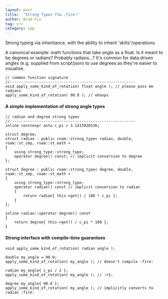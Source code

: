 ```yaml
---
layout: post
title:  "Strong Types ftw :fire:"
author: Brad Fix
tag: c++
category: cpp
---
```


Strong typing via inheritance, with the ability to inherit 'skills'/operations.

A canonical example: math functions that take *angle* as a float. 
Is it meant to be degrees or radians? Probably radians...? 
It's common for data driven angles (e.g. supplied from script/json) to use degrees as they're easier to visualize.

```
// common function signature
//--------------------------------------------------------
void apply_some_kind_of_rotation( float angle ); // please pass me radians
apply_some_kind_of_rotation( 90.0 ); // whoops
```

#### A simple implementation of strong angle types
```
// radian and degree strong types
//--------------------------------------------------------
inline constexpr auto c_pi = 3.1415926536;

struct degree;
struct radian : public roam::strong_type< radian, double, roam::st_cmp, roam::st_math >
{
    using strong_type::strong_type;
    operator degree() const; // implicit conversion to degree
};

struct degree : public roam::strong_type< degree, double, roam::st_cmp, roam::st_math >
{
    using strong_type::strong_type;
    operator radian() const // implicit conversion to radian
    {
        return radian{ this->get() / 180 * c_pi };
    }
};

inline radian::operator degree() const
{
    return degree{ this->get() / c_pi * 180 };
}
```

#### Strong interface with compile-time guarantees
```
void apply_some_kind_of_rotation( radian angle );

double my_angle = 90.0;
apply_some_kind_of_rotation( my_angle ); // doesn't compile :fire:

radian my_angle{ c_pi / 2 };
apply_some_kind_of_rotation( my_angle ); // :+1:

degree my_angle{ 90.0 };
apply_some_kind_of_rotation( my_angle ); // implicitly converts to radian :fire:
```
